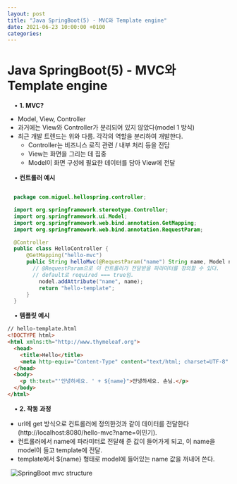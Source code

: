 ```yaml
---
layout: post
title: "Java SpringBoot(5) - MVC와 Template engine"
date: 2021-06-23 10:00:00 +0100
categories:
---
```


# Java SpringBoot(5) - MVC와 Template engine

&nbsp;
&nbsp;
• **1. MVC?**
&nbsp;

- Model, View, Controller
- 과거에는 View와 Controller가 분리되어 있지 않았다(model 1 방식)
- 최근 개발 트렌드는 위와 다름. 각각의 역할을 분리하여 개발한다.
  - Controller는 비즈니스 로직 관련 / 내부 처리 등을 전담
  - View는 화면을 그리는 데 집중
  - Model이 화면 구성에 필요한 데이터를 담아 View에 전달

&nbsp;
&nbsp;
• **컨트롤러 예시**

```java

  package com.miguel.hellospring.controller;

  import org.springframework.stereotype.Controller;
  import org.springframework.ui.Model;
  import org.springframework.web.bind.annotation.GetMapping;
  import org.springframework.web.bind.annotation.RequestParam;

  @Controller
  public class HelloController {
      @GetMapping("hello-mvc")
      public String helloMvc(@RequestParam("name") String name, Model nodel){
        // @RequestParam으로 이 컨트롤러가 전달받을 파라미터를 정의할 수 있다.
        // default로 required === true임.
          nodel.addAttribute("name", name);
          return "hello-template";
      }
  }

```

&nbsp;
&nbsp;
• **템플릿 예시**

```html
// hello-template.html
<!DOCTYPE html>
<html xmlns:th="http://www.thymeleaf.org">
  <head>
    <title>Hello</title>
    <meta http-equiv="Content-Type" content="text/html; charset=UTF-8" />
  </head>
  <body>
    <p th:text="'안녕하세요. ' + ${name}">안녕하세요. 손님.</p>
  </body>
</html>
```

&nbsp;
&nbsp;
• **2. 작동 과정**
&nbsp;

- url에 get 방식으로 컨트롤러에 정의한것과 같이 데이터를 전달한다(http://localhost:8080/hello-mvc?name=이민기).
- 컨트롤러에서 name에 파라미터로 전달해 준 값이 들어가게 되고, 이 name을 model이 들고 template에 전달.
- template에서 ${name} 형태로 model에 들어있는 name 값을 꺼내어 쓴다.

&nbsp;
![SpringBoot mvc structure](../../../../assets/images/mvc_structure.png)
